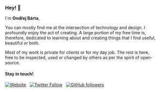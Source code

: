 ### Hey! 👋 

I'm **Ondřej Bárta**,

You can mostly find me at the intersection of technology and design. I profoundly enjoy the act of creating. A large portion of my free time is, therefore, dedicated to learning about and creating things that I find useful, beautiful or both.

Most of my work is private for clients or for my day job. The rest is here, free to be inspected, used or changed by others as per the spirit of open-source.

#### Stay in touch!

[![Website](https://img.shields.io/badge/-ondrejbarta.com-gray)](https://ondrejbarta.com) &nbsp; [![Twitter Follow](https://img.shields.io/twitter/follow/bartaxyz?style=social)](https://twitter.com/bartaxyz) &nbsp; [![GitHub followers](https://img.shields.io/github/followers/bartaxyz?style=social)](/)
